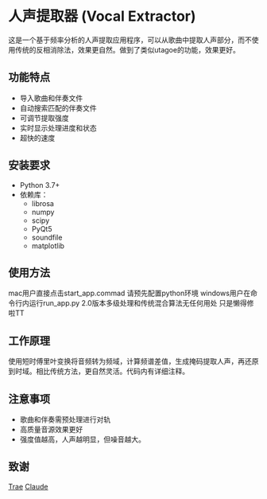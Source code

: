 # 人声提取器 (Vocal Extractor)

这是一个基于频率分析的人声提取应用程序，可以从歌曲中提取人声部分，而不使用传统的反相消除法，效果更自然。做到了类似utagoe的功能，效果更好。

## 功能特点

- 导入歌曲和伴奏文件
- 自动搜索匹配的伴奏文件
- 可调节提取强度
- 实时显示处理进度和状态
- 超快的速度

## 安装要求

- Python 3.7+
- 依赖库：
  - librosa
  - numpy
  - scipy
  - PyQt5
  - soundfile
  - matplotlib

## 使用方法

mac用户直接点击start_app.commad
请预先配置python环境
windows用户在命令行内运行run_app.py
2.0版本多级处理和传统混合算法无任何用处 只是懒得修啦TT

## 工作原理

使用短时傅里叶变换将音频转为频域，计算频谱差值，生成掩码提取人声，再还原到时域。相比传统方法，更自然灵活。代码内有详细注释。

## 注意事项

- 歌曲和伴奏需预处理进行对轨
- 高质量音源效果更好
- 强度值越高，人声越明显，但噪音越大。

## 致谢
[Trae](https://github.com/Trae-AI) 
[Claude](https://github.com/claude) 
